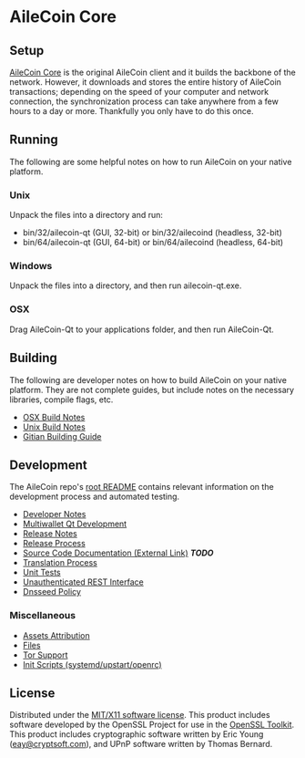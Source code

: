 AileCoin Core
=====================

Setup
---------------------
[AileCoin Core](https://www.ailecoin.com) is the original AileCoin client and it builds the backbone of the network. However, it downloads and stores the entire history of AileCoin transactions; depending on the speed of your computer and network connection, the synchronization process can take anywhere from a few hours to a day or more. Thankfully you only have to do this once.

Running
---------------------
The following are some helpful notes on how to run AileCoin on your native platform.

### Unix

Unpack the files into a directory and run:

- bin/32/ailecoin-qt (GUI, 32-bit) or bin/32/ailecoind (headless, 32-bit)
- bin/64/ailecoin-qt (GUI, 64-bit) or bin/64/ailecoind (headless, 64-bit)

### Windows

Unpack the files into a directory, and then run ailecoin-qt.exe.

### OSX

Drag AileCoin-Qt to your applications folder, and then run AileCoin-Qt.


Building
---------------------
The following are developer notes on how to build AileCoin on your native platform. They are not complete guides, but include notes on the necessary libraries, compile flags, etc.

- [OSX Build Notes](build-osx.md)
- [Unix Build Notes](build-unix.md)
- [Gitian Building Guide](gitian-building.md)

Development
---------------------
The AileCoin repo's [root README](https://github.com/ailecoin/ailecoin/blob/master/README.md) contains relevant information on the development process and automated testing.

- [Developer Notes](developer-notes.md)
- [Multiwallet Qt Development](multiwallet-qt.md)
- [Release Notes](release-notes.md)
- [Release Process](release-process.md)
- [Source Code Documentation (External Link)](https://dev.visucore.com/bitcoin/doxygen/) ***TODO***
- [Translation Process](translation_process.md)
- [Unit Tests](unit-tests.md)
- [Unauthenticated REST Interface](REST-interface.md)
- [Dnsseed Policy](dnsseed-policy.md)

### Miscellaneous
- [Assets Attribution](assets-attribution.md)
- [Files](files.md)
- [Tor Support](tor.md)
- [Init Scripts (systemd/upstart/openrc)](init.md)

License
---------------------
Distributed under the [MIT/X11 software license](http://www.opensource.org/licenses/mit-license.php).
This product includes software developed by the OpenSSL Project for use in the [OpenSSL Toolkit](https://www.openssl.org/). This product includes
cryptographic software written by Eric Young ([eay@cryptsoft.com](mailto:eay@cryptsoft.com)), and UPnP software written by Thomas Bernard.
